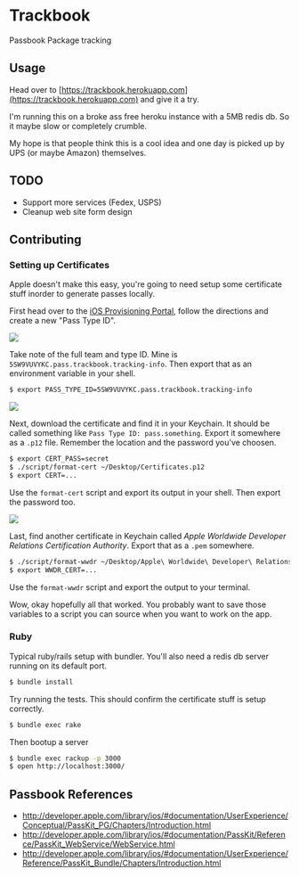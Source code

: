 # Trackbook

Passbook Package tracking

## Usage

Head over to
[https://trackbook.herokuapp.com](https://trackbook.herokuapp.com) and
give it a try.

I'm running this on a broke ass free heroku instance with a 5MB redis
db. So it maybe slow or completely crumble.

My hope is that people think this is a cool idea and one day is picked
up by UPS (or maybe Amazon) themselves.

## TODO

* Support more services (Fedex, USPS)
* Cleanup web site form design

## Contributing

### Setting up Certificates

Apple doesn't make this easy, you're going to need setup some
certificate stuff inorder to generate passes locally.

First head over to the [iOS Provisioning Portal](https://developer.apple.com/ios/manage/overview/index.action),
follow the directions and create a new "Pass Type ID".

![](http://i.imgur.com/tPkAE.png)

Take note of the full team and type ID. Mine is
`5SW9VUVYKC.pass.trackbook.tracking-info`. Then export that as an
environment variable in your shell.

``` sh
$ export PASS_TYPE_ID=5SW9VUVYKC.pass.trackbook.tracking-info
```

![](http://i.imgur.com/0yf26.png)

Next, download the certificate and find it in your Keychain. It should
be called something like `Pass Type ID: pass.something`. Export it
somewhere as a `.p12` file. Remember
the location and the password you've choosen.

``` sh
$ export CERT_PASS=secret
$ ./script/format-cert ~/Desktop/Certificates.p12
$ export CERT=...
```

Use the `format-cert` script and export its output in your shell. Then
export the password too.

![](http://i.imgur.com/i88Qk.png)

Last, find another certificate in Keychain called *Apple Worldwide
Developer Relations Certification Authority*. Export that as a `.pem`
somewhere.

``` sh
$ ./script/format-wwdr ~/Desktop/Apple\ Worldwide\ Developer\ Relations\ Certification\ Authority.pem
$ export WWDR_CERT=...
```

Use the `format-wwdr` script and export the output to your terminal.

Wow, okay hopefully all that worked. You probably want to save those
variables to a script you can source when you want to work on the app.

### Ruby

Typical ruby/rails setup with bundler. You'll also need a redis db
server running on its default port.

``` sh
$ bundle install
```

Try running the tests. This should confirm the certificate stuff is
setup correctly.

``` sh
$ bundle exec rake
```

Then bootup a server

``` sh
$ bundle exec rackup -p 3000
$ open http://localhost:3000/
```


## Passbook References

* http://developer.apple.com/library/ios/#documentation/UserExperience/Conceptual/PassKit_PG/Chapters/Introduction.html
* http://developer.apple.com/library/ios/#documentation/PassKit/Reference/PassKit_WebService/WebService.html
* http://developer.apple.com/library/ios/#documentation/UserExperience/Reference/PassKit_Bundle/Chapters/Introduction.html
